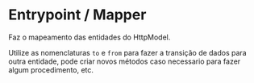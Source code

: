 # Entrypoint / Mapper

Faz o mapeamento das entidades do HttpModel.

Utilize as nomenclaturas `to` e `from` para fazer a transição de dados para outra entidade, pode criar novos métodos caso necessario para fazer algum procedimento, etc.